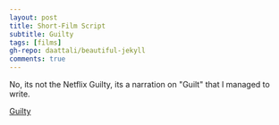 ```yaml
---
layout: post
title: Short-Film Script
subtitle: Guilty
tags: [films]
gh-repo: daattali/beautiful-jekyll
comments: true
---
```


No, its not the Netflix Guilty, its a narration on "Guilt" that I managed to write.

[Guilty](https://github.com/piyushag-0611/piyushag-0611.github.io/blob/master/guilty%20(2).pdf/)

